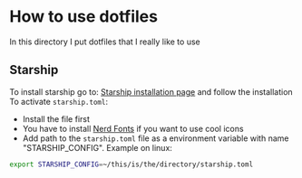 # How to use dotfiles
In this directory I put dotfiles that I really like to use

## Starship
To install starship go to: [Starship installation page](https://starship.rs/guide/#%F0%9F%9A%80-installation) and follow the installation
To activate `starship.toml`:
- Install the file first
- You have to install [Nerd Fonts](https://www.nerdfonts.com/) if you want to use cool icons
- Add path to the `starship.toml` file as a environment variable with name "STARSHIP_CONFIG". Example on linux:
```sh
export STARSHIP_CONFIG=~/this/is/the/directory/starship.toml
```
